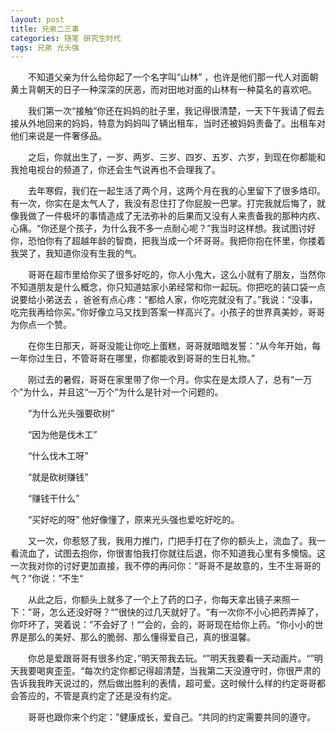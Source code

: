 ```yaml
---
layout: post
title: 兄弟二三事
categories: 随笔 研究生时代
tags: 兄弟 光头强
---
```


　　不知道父亲为什么给你起了一个名字叫“山林” ，也许是他们那一代人对面朝黄土背朝天的日子一种深深的厌恶，而对田地对面的山林有一种莫名的喜欢吧。

　　我们第一次“接触”你还在妈妈的肚子里，我记得很清楚，一天下午我请了假去接从外地回来的妈妈，特意为妈妈叫了辆出租车，当时还被妈妈责备了。出租车对他们来说是一件奢侈品。

　　之后，你就出生了，一岁、两岁、三岁、四岁、五岁、六岁，到现在你都能和我抢电视台的频道了，你还会生气说再也不会理我了。 

　　去年寒假，我们在一起生活了两个月，这两个月在我的心里留下了很多烙印。有一次，你实在是太气人了，我没有忍住打了你屁股一巴掌。打完我就后悔了，就像我做了一件极坏的事情造成了无法弥补的后果而又没有人来责备我的那种内疚、心痛。“你还是个孩子，为什么我不多一点耐心呢？”我当时这样想。我试图讨好你，恐怕你有了超越年龄的智商，把我当成一个坏哥哥。我把你抱在怀里，你搂着我哭了，我知道你没有生我的气。

　　哥哥在超市里给你买了很多好吃的，你人小鬼大，这么小就有了朋友，当然你不知道朋友是什么概念，你只知道姑家小弟经常和你一起玩。你把吃的装口袋一点说要给小弟送去 ，爸爸有点心疼：“都给人家，你吃完就没有了。”我说：“没事，吃完我再给你买。”你好像立马又找到答案一样高兴了。小孩子的世界真美妙，哥哥为你点一个赞。

　　在你生日那天，哥哥没能让你吃上蛋糕，哥哥就暗暗发誓：“从今年开始，每一年你过生日，不管哥哥在哪里，你都能收到哥哥的生日礼物。” 

　　刚过去的暑假，哥哥在家里带了你一个月。你实在是太烦人了，总有“一万个”为什么，并且这“一万个”为什么是针对一个问题的。

　　“为什么光头强要砍树”

　　“因为他是伐木工”

　　“什么伐木工呀”

　　“就是砍树赚钱”

　　“赚钱干什么” 

　　“买好吃的呀” 他好像懂了，原来光头强也爱吃好吃的。

　　又一次，你惹怒了我，我用力推门，门把手打在了你的额头上，流血了。我一看流血了，试图去抱你，你很害怕我打你就往后退，你不知道我心里有多懊恼。这一次我对你的讨好更加直接，我不停的再问你：“哥哥不是故意的，生不生哥哥的气？”你说：”不生“

　　从此之后，你额头上就多了一个上了药的口子，你每天拿出镜子来照一下：”哥，怎么还没好呀？“”很快的过几天就好了。“有一次你不小心把药弄掉了，你吓坏了，哭着说：”不会好了！“”会的，会的，哥哥现在给你上药。“你小小的世界是那么的美好、那么的脆弱、那么懂得爱自己，真的很温馨。

　　你总是爱跟哥哥有很多约定，”明天带我去玩。“”明天我要看一天动画片。“”明天我要喝爽歪歪。“每次约定你都记得超清楚，当我第二天没遵守时，你很严肃的告诉我我昨天说过的，然后做出胜利的表情，超可爱。这时候什么样的约定哥哥都会答应的，不管是真约定了还是没有约定。

　　哥哥也跟你来个约定：”健康成长，爱自己。“共同的约定需要共同的遵守。
